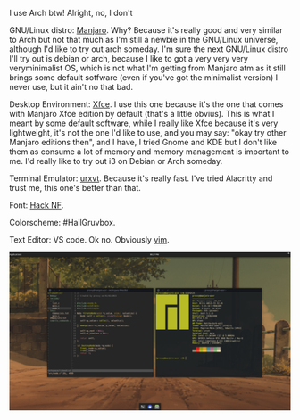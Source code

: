  I use Arch btw! Alright, no, I don't
 
GNU/Linux distro: [Manjaro](https://manjaro.org/). Why? Because it's really good and very similar to Arch but not that much as I'm still a newbie in the GNU/Linux universe, although I'd like to try out arch someday. I'm sure the next GNU/Linux distro I'll try out is debian or arch, because I like to got a very very very veryminimalist OS, which is not what I'm getting from Manjaro atm as it still brings some default sotfware (even if you've got the minimalist version) I never use, but it ain't no that bad.

Desktop Environment: [Xfce](https://xfce.org/). I use this one because it's the one that comes with Manjaro Xfce edition by default (that's a little obvius). This is what I meant by some default software, while I really like Xfce because it's very lightweight, it's not the one I'd like to use, and you may say: "okay try other Manjaro editions then", and I have, I tried Gnome and KDE but I don't like them as consume a lot of memory and memory management is important to me. I'd really like to try out i3 on Debian or Arch someday.

Terminal Emulator: [urxvt](https://archlinux.org/packages/community/x86_64/rxvt-unicode/). Because it's really fast. I've tried Alacritty and trust me, this one's better than that.

Font: [Hack NF](https://github.com/ryanoasis/nerd-fonts/tree/master/patched-fonts/Hack).

Colorscheme: #HailGruvbox.

Text Editor: VS code. Ok no. Obviously [vim](https://www.vim.org/).

![screenshot.png](screenshot.png)